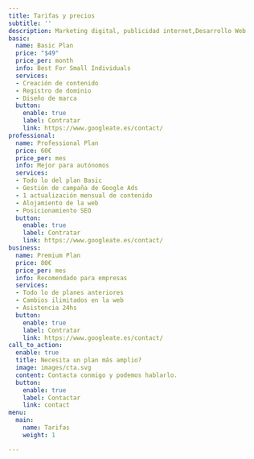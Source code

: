 ```yaml
---
title: Tarifas y precios
subtitle: ''
description: Marketing digital, publicidad internet,Desarrollo Web
basic:
  name: Basic Plan
  price: "$49"
  price_per: month
  info: Best For Small Individuals
  services:
  - Creación de contenido
  - Registro de dominio
  - Diseño de marca
  button:
    enable: true
    label: Contratar
    link: https://www.googleate.es/contact/
professional:
  name: Professional Plan
  price: 60€
  price_per: mes
  info: Mejor para autónomos
  services:
  - Todo lo del plan Basic
  - Gestión de campaña de Google Ads
  - 1 actualización mensual de contenido
  - Alojamiento de la web
  - Posicionamiento SEO
  button:
    enable: true
    label: Contratar
    link: https://www.googleate.es/contact/
business:
  name: Premium Plan
  price: 80€
  price_per: mes
  info: Recomendado para empresas
  services:
  - Todo lo de planes anteriores
  - Cambios ilimitados en la web
  - Asistencia 24hs
  button:
    enable: true
    label: Contratar
    link: https://www.googleate.es/contact/
call_to_action:
  enable: true
  title: Necesita un plan más amplio?
  image: images/cta.svg
  content: Contacta conmigo y podemos hablarlo.
  button:
    enable: true
    label: Contactar
    link: contact
menu:
  main:
    name: Tarifas
    weight: 1

---
```

